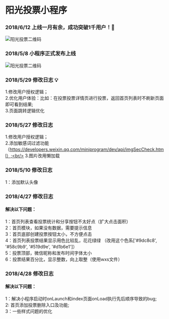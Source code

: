 # 阳光投票小程序


### 2018/6/12 上线一月有余，成功突破1千用户！:tada:

![阳光投票二维码](https://www.minivote.cn/storage/images/analysis.jpeg)


### 2018/5/8 小程序正式发布上线

![阳光投票二维码](https://www.minivote.cn/storage/images/qrcode.jpeg)

### 2018/5/29 修改日志 :bulb:

1.修改用户授权逻辑；<br/>
2.优化用户体验：比如：在投票投票详情页进行投票，返回首页列表时不刷新页面即可看到结果;<br/>
3.页面跳转逻辑优化<br/>


### 2018/5/27 修改日志

1.修改用户授权逻辑；<br/>
2.添加敏感词过滤功能（https://developers.weixin.qq.com/miniprogram/dev/api/imgSecCheck.html）;<br/>
3.图片改用懒加载


### 2018/5/10 修改日志

1：添加默认头像

### 2018/4/27 修改日志

#### 解决以下问题：

1：首页列表查看投票统计和分享按钮不太好点（扩大点击面积）<br/>
2：首页模块，如果没有数据，需要提示信息<br/>
3：首页底部创建投票按钮太小，不方便点击<br/>
4：首页列表投票结果显示用色比较乱，花花绿绿 （改用这个色系['#9dc8c8', '#58c9b9', '#519d9e', '#d1b6e1']）<br/>
5：投票顶部，微信昵称和发布时间字体太小<br/>
6：投票结果百分比，显示整数，向上取整（使用wxs文件）<br/>

### 2018/4/28 修改日志

#### 解决以下问题：

1：解决小程序启动时onLaunch和index页面onLoad执行先后顺序导致的bug;<br/>
2: 首页添加投票删除入口及功能;<br/>
3：一些样式问题的优化
